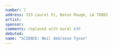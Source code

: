 ```yaml
---
number: 7
address: 333 Laurel St, Baton Rouge, LA 70802
artist: 
sponsor:
comments: replaced with mural #36
debuted:
name: "SCIENCE: Neil deGrasse Tyson"
---
```

